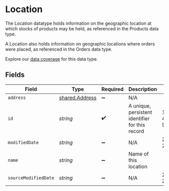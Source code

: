 # Location

The Location datatype holds information on the geographic location at which stocks of products may be held, as referenced in the Products data type.

A Location also holds information on geographic locations where orders were placed, as referenced in the Orders data type.

Explore our [data coverage](https://knowledge.codat.io/supported-features/commerce?view=tab-by-data-type&dataType=commerce-locations) for this data type.


## Fields

| Field                                                   | Type                                                    | Required                                                | Description                                             | Example                                                 |
| ------------------------------------------------------- | ------------------------------------------------------- | ------------------------------------------------------- | ------------------------------------------------------- | ------------------------------------------------------- |
| `address`                                               | [shared.Address](../../../sdk/models/shared/address.md) | :heavy_minus_sign:                                      | N/A                                                     |                                                         |
| `id`                                                    | *string*                                                | :heavy_check_mark:                                      | A unique, persistent identifier for this record         | 13d946f0-c5d5-42bc-b092-97ece17923ab                    |
| `modifiedDate`                                          | *string*                                                | :heavy_minus_sign:                                      | N/A                                                     | 2022-10-23T00:00:00.000Z                                |
| `name`                                                  | *string*                                                | :heavy_minus_sign:                                      | Name of this location                                   |                                                         |
| `sourceModifiedDate`                                    | *string*                                                | :heavy_minus_sign:                                      | N/A                                                     | 2022-10-23T00:00:00.000Z                                |